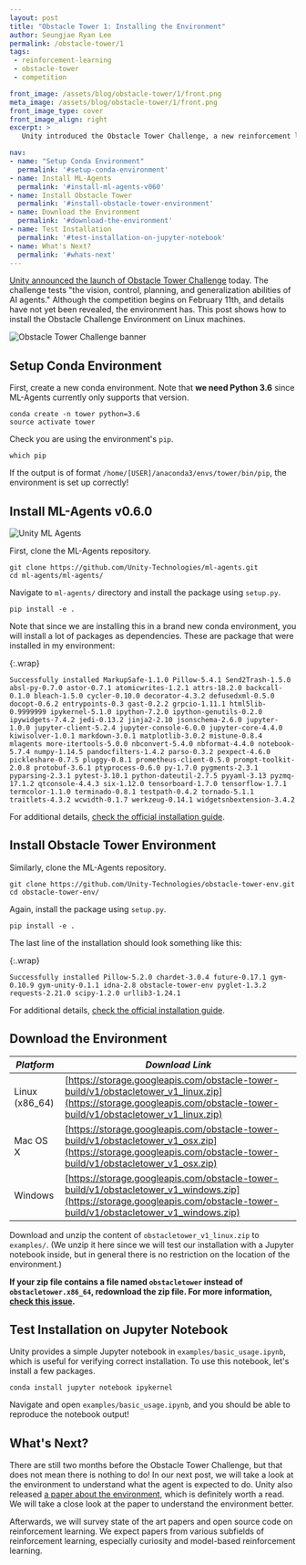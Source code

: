 ```yaml
---
layout: post
title: "Obstacle Tower 1: Installing the Environment"
author: Seungjae Ryan Lee
permalink: /obstacle-tower/1
tags:
 - reinforcement-learning
 - obstacle-tower
 - competition

front_image: /assets/blog/obstacle-tower/1/front.png
meta_image: /assets/blog/obstacle-tower/1/front.png
front_image_type: cover
front_image_align: right
excerpt: >
   Unity introduced the Obstacle Tower Challenge, a new reinforcement learning contest with a difficult environment. In this post, we guide the readers on installing the environment on Linux using conda.

nav:
- name: "Setup Conda Environment"
  permalink: '#setup-conda-environment'
- name: Install ML-Agents
  permalink: '#install-ml-agents-v060'
- name: Install Obstacle Tower
  permalink: '#install-obstacle-tower-environment'
- name: Download the Environment
  permalink: '#download-the-environment'
- name: Test Installation
  permalink: '#test-installation-on-jupyter-notebook'
- name: What's Next?
  permalink: '#whats-next'
---
```


[Unity announced the launch of Obstacle Tower Challenge](https://blogs.unity3d.com/2019/01/28/obstacle-tower-challenge-test-the-limits-of-intelligence-systems/) today. The challenge tests "the vision, control, planning, and generalization abilities of AI agents." Although the competition begins on February 11th, and details have not yet been revealed, the environment has. This post shows how to install the Obstacle Challenge Environment on Linux machines.

<div class="w80" style="margin: 10px auto;">
  <img src="{{ absolute_url }}/assets/blog/obstacle-tower/1/banner.jpg" alt="Obstacle Tower Challenge banner">
</div>

## Setup Conda Environment

First, create a new conda environment. Note that **we need Python 3.6** since ML-Agents currently only supports that version.

```
conda create -n tower python=3.6
source activate tower
```

Check you are using the environment's `pip`.

```
which pip
```

If the output is of format `/home/[USER]/anaconda3/envs/tower/bin/pip`, the environment is set up correctly!


## Install ML-Agents v0.6.0

<div class="w50" style="margin: 10px auto;">
  <img src="{{ absolute_url }}/assets/blog/obstacle-tower/1/ml_agents.jpg" alt="Unity ML Agents">
</div>

First, clone the ML-Agents repository.

```
git clone https://github.com/Unity-Technologies/ml-agents.git
cd ml-agents/ml-agents/
```

Navigate to `ml-agents/` directory and install the package using `setup.py`.

```
pip install -e .
```

Note that since we are installing this in a brand new conda environment, you will install a lot of packages as dependencies. These are package that were installed in my environment:

{:.wrap}
```
Successfully installed MarkupSafe-1.1.0 Pillow-5.4.1 Send2Trash-1.5.0 absl-py-0.7.0 astor-0.7.1 atomicwrites-1.2.1 attrs-18.2.0 backcall-0.1.0 bleach-1.5.0 cycler-0.10.0 decorator-4.3.2 defusedxml-0.5.0 docopt-0.6.2 entrypoints-0.3 gast-0.2.2 grpcio-1.11.1 html5lib-0.9999999 ipykernel-5.1.0 ipython-7.2.0 ipython-genutils-0.2.0 ipywidgets-7.4.2 jedi-0.13.2 jinja2-2.10 jsonschema-2.6.0 jupyter-1.0.0 jupyter-client-5.2.4 jupyter-console-6.0.0 jupyter-core-4.4.0 kiwisolver-1.0.1 markdown-3.0.1 matplotlib-3.0.2 mistune-0.8.4 mlagents more-itertools-5.0.0 nbconvert-5.4.0 nbformat-4.4.0 notebook-5.7.4 numpy-1.14.5 pandocfilters-1.4.2 parso-0.3.2 pexpect-4.6.0 pickleshare-0.7.5 pluggy-0.8.1 prometheus-client-0.5.0 prompt-toolkit-2.0.8 protobuf-3.6.1 ptyprocess-0.6.0 py-1.7.0 pygments-2.3.1 pyparsing-2.3.1 pytest-3.10.1 python-dateutil-2.7.5 pyyaml-3.13 pyzmq-17.1.2 qtconsole-4.4.3 six-1.12.0 tensorboard-1.7.0 tensorflow-1.7.1 termcolor-1.1.0 terminado-0.8.1 testpath-0.4.2 tornado-5.1.1 traitlets-4.3.2 wcwidth-0.1.7 werkzeug-0.14.1 widgetsnbextension-3.4.2
```

For additional details, [check the official installation guide](https://github.com/Unity-Technologies/ml-agents/blob/master/docs/Installation.md).

## Install Obstacle Tower Environment

Similarly, clone the ML-Agents repository.

```
git clone https://github.com/Unity-Technologies/obstacle-tower-env.git
cd obstacle-tower-env/
```

Again, install the package using `setup.py`.

```
pip install -e .
```

The last line of the installation should look something like this:

{:.wrap}
```
Successfully installed Pillow-5.2.0 chardet-3.0.4 future-0.17.1 gym-0.10.9 gym-unity-0.1.1 idna-2.8 obstacle-tower-env pyglet-1.3.2 requests-2.21.0 scipy-1.2.0 urllib3-1.24.1
```

For additional details, [check the official installation guide](https://github.com/Unity-Technologies/obstacle-tower-env#installation).

## Download the Environment

| *Platform*     | *Download Link*                                                                     |
| --- | --- |
| Linux (x86_64) | [https://storage.googleapis.com/obstacle-tower-build/v1/obstacletower_v1_linux.zip](https://storage.googleapis.com/obstacle-tower-build/v1/obstacletower_v1_linux.zip)   |
| Mac OS X       | [https://storage.googleapis.com/obstacle-tower-build/v1/obstacletower_v1_osx.zip](https://storage.googleapis.com/obstacle-tower-build/v1/obstacletower_v1_osx.zip)     |
| Windows        | [https://storage.googleapis.com/obstacle-tower-build/v1/obstacletower_v1_windows.zip](https://storage.googleapis.com/obstacle-tower-build/v1/obstacletower_v1_windows.zip) |

Download and unzip the content of `obstacletower_v1_linux.zip` to `examples/`. (We unzip it here since we will test our installation with a Jupyter notebook inside, but in general there is no restriction on the location of the environment.)

**If your zip file contains a file named `obstacletower` instead of  `obstacletower.x86_64`, redownload the zip file. For more information, [check this issue](https://github.com/Unity-Technologies/obstacle-tower-env/issues/14).**

## Test Installation on Jupyter Notebook

Unity provides a simple Jupyter notebook in `examples/basic_usage.ipynb`, which is useful for verifying correct installation. To use this notebook, let's install a few packages.

```
conda install jupyter notebook ipykernel
```

Navigate and open `examples/basic_usage.ipynb`, and you should be able to reproduce the notebook output!

## What's Next?

There are still two months before the Obstacle Tower Challenge, but that does not mean there is nothing to do! In our next post, we will take a look at the environment to understand what the agent is expected to do. Unity also released [a paper about the environment](https://storage.googleapis.com/obstacle-tower-build/Obstacle_Tower_Paper_Final.pdf), which is definitely worth a read. We will take a close look at the paper to understand the environment better.

Afterwards, we will survey state of the art papers and open source code on reinforcement learning. We expect papers from various subfields of reinforcement learning, especially curiosity and model-based reinforcement learning.
